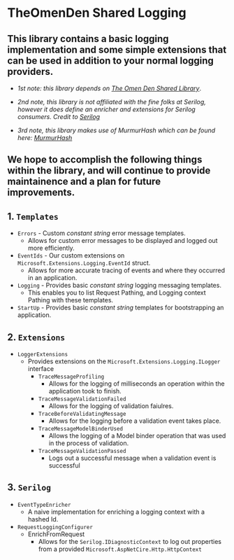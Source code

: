 # TheOmenDen Shared Logging

## This library contains a basic logging implementation and some simple extensions that can be used in addition to your normal logging providers.

- _1st note: this library depends on [The Omen Den Shared Library](https://github.com/theomenden/TheOmenDen.Shared)_. 

- _2nd note, this library is not affiliated with the fine folks at Serilog, however it does define an enricher and extensions for Serilog consumers. Credit to [Serilog](https://github.com/serilog/serilog)_

- _3rd note, this library makes use of MurmurHash which can be found here: [MurmurHash](https://github.com/jitbit/MurmurHash.net)_
## We hope to accomplish the following things within the library, and will continue to provide maintainence and a plan for future improvements.

## 1. `Templates`
  - `Errors` - Custom _constant string_ error message templates.
    - Allows for custom error messages to be displayed and logged out more efficiently.
  - `EventIds` - Our custom extensions on `Microsoft.Extensions.Logging.EventId` struct.
    - Allows for more accurate tracing of events and where they occurred in an application. 
  - `Logging` - Provides basic _constant string_ logging messaging templates.
    - This enables you to list Request Pathing, and Logging context Pathing with these templates.
  - `StartUp` - Provides basic _constant string_ templates for bootstrapping an application.
  
## 2. `Extensions`
- `LoggerExtensions`
  - Provides extensions on the `Microsoft.Extensions.Logging.ILogger` interface
    - `TraceMessageProfiling`
      - Allows for the logging of milliseconds an operation within the application took to finish.
    - `TraceMessageValidationFailed`
      - Allows for the logging of validation faiulres.
    - `TraceBeforeValidatingMessage`
      - Allows for the logging before a validation event takes place.
    - `TraceMessageModelBinderUsed`
      - Allows the logging of a Model binder operation that was used in the process of validation.
    - `TraceMessageValidationPassed`
      - Logs out a successful message when a validation event is successful
## 3. `Serilog`
- `EventTypeEnricher`
  - A naive implementation for enriching a logging context with a hashed Id.
- `RequestLoggingConfigurer`
  - EnrichFromRequest
    - Allows for the `Serilog.IDiagnosticContext` to log out properties from a provided `Microsoft.AspNetCire.Http.HttpContext`